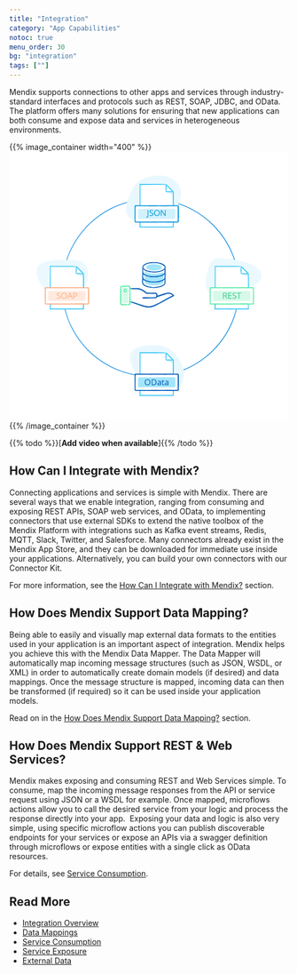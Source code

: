 ```yaml
---
title: "Integration"
category: "App Capabilities"
notoc: true
menu_order: 30
bg: "integration"
tags: [""]
---
```


Mendix supports connections to other apps and services through industry-standard interfaces and protocols such as REST, SOAP, JDBC, and OData. The platform offers many solutions for ensuring that new applications can both consume and expose data and services in heterogeneous environments.

{{% image_container width="400" %}}
![](attachments/integration-overview.png)
{{% /image_container %}}

{{% todo %}}[**Add video when available**]{{% /todo %}}

## How Can I Integrate with Mendix?

Connecting applications and services is simple with Mendix. There are several ways that we enable integration, ranging from consuming and exposing REST APIs, SOAP web services, and OData, to implementing connectors that use external SDKs to extend the native toolbox of the Mendix Platform with integrations such as Kafka event streams, Redis, MQTT, Slack, Twitter, and Salesforce. Many connectors already exist in the Mendix App Store, and they can be downloaded for immediate use inside your applications. Alternatively, you can build your own connectors with our Connector Kit. 

For more information, see the [How Can I Integrate with Mendix?](integration-overview#integrate-with) section.

## How Does Mendix Support Data Mapping?

Being able to easily and visually map external data formats to the entities used in your application is an important aspect of integration. Mendix helps you achieve this with the Mendix Data Mapper. The Data Mapper will automatically map incoming message structures (such as JSON, WSDL, or XML) in order to automatically create domain models (if desired) and data mappings. Once the message structure is mapped, incoming data can then be transformed (if required) so it can be used inside your application models.

Read on in the [How Does Mendix Support Data Mapping?](data-mappings#data-mapping) section.

## How Does Mendix Support REST & Web Services?

Mendix makes exposing and consuming REST and Web Services simple. To consume, map the incoming message responses from the API or service request using JSON or a WSDL for example. Once mapped, microflows actions allow you to call the desired service from your logic and process the response directly into your app.  Exposing your data and logic is also very simple, using specific microflow actions you can publish discoverable endpoints for your services or expose an APIs via a swagger definition through microflows or expose entities with a single click as OData resources.

For details, see [Service Consumption](consuming-services).

## Read More

* [Integration Overview](integration-overview)
* [Data Mappings](data-mappings)
* [Service Consumption](consuming-services)
* [Service Exposure](service-exposure)
* [External Data](importing-data)
